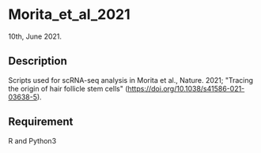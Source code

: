 Morita_et_al_2021
====
10th, June 2021. 

## Description

Scripts used for scRNA-seq analysis in Morita et al., Nature. 2021; "Tracing the origin of hair follicle stem cells" (https://doi.org/10.1038/s41586-021-03638-5).

## Requirement

R and Python3



